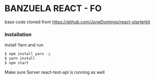 # BANZUELA REACT - FO
base code cloned from https://github.com/JuneDomingo/react-starterkit

### Installation

Install Yarn and run
```sh
$ npm install yarn -g
$ yarn install
$ npm start
```

Make sure Server react-test-api is running as well